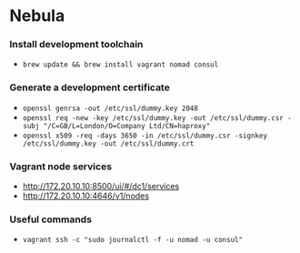 # Nebula

### Install development toolchain

- `brew update && brew install vagrant nomad consul`

### Generate a development certificate

- `openssl genrsa -out /etc/ssl/dummy.key 2048`
- `openssl req -new -key /etc/ssl/dummy.key -out /etc/ssl/dummy.csr -subj "/C=GB/L=London/O=Company Ltd/CN=haproxy"`
- `openssl x509 -req -days 3650 -in /etc/ssl/dummy.csr -signkey /etc/ssl/dummy.key -out /etc/ssl/dummy.crt`

### Vagrant node services

- http://172.20.10.10:8500/ui/#/dc1/services
- http://172.20.10.10:4646/v1/nodes

### Useful commands

- `vagrant ssh -c "sudo journalctl -f -u nomad -u consul"`

